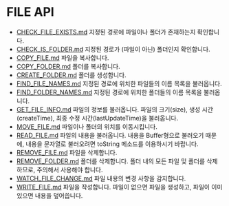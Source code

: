 # FILE API
* [CHECK_FILE_EXISTS.md](CHECK_FILE_EXISTS.md) 지정된 경로에 파일이나 폴더가 존재하는지 확인합니다.
* [CHECK_IS_FOLDER.md](CHECK_IS_FOLDER.md) 지정된 경로가 (파일이 아닌) 폴더인지 확인합니다.
* [COPY_FILE.md](COPY_FILE.md) 파일을 복사합니다.
* [COPY_FOLDER.md](COPY_FOLDER.md) 폴더를 복사합니다.
* [CREATE_FOLDER.md](CREATE_FOLDER.md) 폴더를 생성합니다.
* [FIND_FILE_NAMES.md](FIND_FILE_NAMES.md) 지정된 경로에 위치한 파일들의 이름 목록을 불러옵니다.
* [FIND_FOLDER_NAMES.md](FIND_FOLDER_NAMES.md) 지정된 경로에 위치한 폴더들의 이름 목록을 불러옵니다.
* [GET_FILE_INFO.md](GET_FILE_INFO.md) 파일의 정보를 불러옵니다.  파일의 크기(size), 생성 시간(createTime), 최종 수정 시간(lastUpdateTime)을 불러옵니다.
* [MOVE_FILE.md](MOVE_FILE.md) 파일이나 폴더의 위치를 이동시킵니다.
* [READ_FILE.md](READ_FILE.md) 파일의 내용을 불러옵니다.  내용을 Buffer형으로 불러오기 때문에, 내용을 문자열로 불러오려면 toString 메소드를 이용하시기 바랍니다.
* [REMOVE_FILE.md](REMOVE_FILE.md) 파일을 삭제합니다.
* [REMOVE_FOLDER.md](REMOVE_FOLDER.md) 폴더를 삭제합니다.  폴더 내의 모든 파일 및 폴더를 삭제하므로, 주의해서 사용해야 합니다.
* [WATCH_FILE_CHANGE.md](WATCH_FILE_CHANGE.md) 파일 내용의 변경 사항을 감지합니다.
* [WRITE_FILE.md](WRITE_FILE.md) 파일을 작성합니다.  파일이 없으면 파일을 생성하고, 파일이 이미 있으면 내용을 덮어씁니다.

